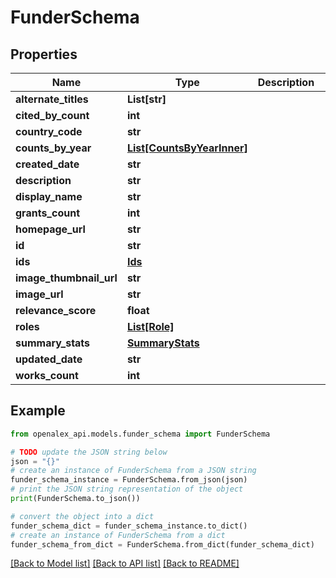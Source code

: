 # FunderSchema


## Properties

Name | Type | Description | Notes
------------ | ------------- | ------------- | -------------
**alternate_titles** | **List[str]** |  | 
**cited_by_count** | **int** |  | [optional] 
**country_code** | **str** |  | [optional] 
**counts_by_year** | [**List[CountsByYearInner]**](CountsByYearInner.md) |  | [optional] 
**created_date** | **str** |  | [optional] 
**description** | **str** |  | [optional] 
**display_name** | **str** |  | 
**grants_count** | **int** |  | [optional] 
**homepage_url** | **str** |  | [optional] 
**id** | **str** |  | 
**ids** | [**Ids**](Ids.md) |  | [optional] 
**image_thumbnail_url** | **str** |  | [optional] 
**image_url** | **str** |  | [optional] 
**relevance_score** | **float** |  | [optional] 
**roles** | [**List[Role]**](Role.md) |  | [optional] 
**summary_stats** | [**SummaryStats**](SummaryStats.md) |  | [optional] 
**updated_date** | **str** |  | [optional] 
**works_count** | **int** |  | [optional] 

## Example

```python
from openalex_api.models.funder_schema import FunderSchema

# TODO update the JSON string below
json = "{}"
# create an instance of FunderSchema from a JSON string
funder_schema_instance = FunderSchema.from_json(json)
# print the JSON string representation of the object
print(FunderSchema.to_json())

# convert the object into a dict
funder_schema_dict = funder_schema_instance.to_dict()
# create an instance of FunderSchema from a dict
funder_schema_from_dict = FunderSchema.from_dict(funder_schema_dict)
```
[[Back to Model list]](../README.md#documentation-for-models) [[Back to API list]](../README.md#documentation-for-api-endpoints) [[Back to README]](../README.md)


